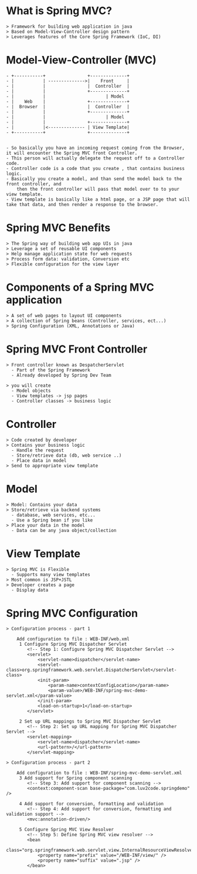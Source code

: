 # What is Spring MVC?
	> Framework for building web application in java
	> Based on Model-View-Controller design pattern
	> Leverages features of the Core Spring Framework (IoC, DI)

# Model-View-Controller (MVC)

	- +-----------+                +--------------+
	- |           | -------------->|    Front     |
	- |           |                |  Controller  | 
	- |           |                +--------------+
	- |           |                       | Model
	- |    Web    |                +--------------+        
	- |  Browser  |                |  Controller  |         
	- |           |                +--------------+
	- |           |                       | Model
	- |           |                +--------------+
	- |           |<-------------- | View Template|
	- +-----------+                +--------------+


	- So basically you have an incoming request coming from the Browser, 
	it will encounter the Spring MVC front Controller.
	- This person will actually delegate the request off to a Controller code.
	- Controller code is a code that you create , that contains business logic.
	- Basically you create a model, and than send the model back to the front controller, and
    	then the front controller will pass that model over to to your view template.
	- View template is basically like a html page, or a JSP page that will take that data, and then render a response to the browser.

# Spring MVC Benefits

	> The Spring way of building web app UIs in java
	> Leverage a set of reusable UI components
	> Help manage application state for web requests
	> Process form data: validation, Conversion etc 
	> Flexible configuration for the view layer

# Components of a Spring MVC application

	> A set of web pages to layout UI components
	> A collection of Spring beans (Controller, services, ect...)
	> Spring Configuration (XML, Annotations or Java)

# Spring MVC Front Controller

	> Front controller known as DespatcherServlet
	  - Part of the Spring Framework
	  - Already developed by Spring Dev Team 

	> you will create
	  - Model objects
	  - View templates -> jsp pages
	  - Controller classes -> business logic

# Controller

	> Code created by developer
	> Contains your business logic
	  - Handle the request
	  - Store/retrieve data (db, web service ..)
	  - Place data in model
	> Send to appropriate view template

# Model

	> Model: Contains your data
	> Store/retrieve via backend systems
	  - database, web services, etc...
	  - Use a Spring bean if you like
	> Place your data in the model
	  - Data can be any java object/collection

# View Template
 
	> Spring MVC is Flexible
	  - Supports many view templates 
	> Most common is JSP+JSTL
	> Developer creates a page
	  - Display data 

# Spring MVC Configuration
  
	> Configuration process - part 1

		Add configuration to file : WEB-INF/web.xml 
		 1 Configure Spring MVC Dispatcher Servlet
			<!-- Step 1: Configure Spring MVC Dispatcher Servlet -->
			<servlet>
				<servlet-name>dispatcher</servlet-name>
				<servlet-class>org.springframework.web.servlet.DispatcherServlet</servlet-class>
				<init-param>
					<param-name>contextConfigLocation</param-name>
					<param-value>/WEB-INF/spring-mvc-demo-servlet.xml</param-value>
				</init-param>
				<load-on-startup>1</load-on-startup>
			</servlet>

		 2 Set up URL mappings to Spring MVC Dispatcher Servlet
			<!-- Step 2: Set up URL mapping for Spring MVC Dispatcher Servlet -->
			<servlet-mapping>
				<servlet-name>dispatcher</servlet-name>
				<url-pattern>/</url-pattern>
			</servlet-mapping>

	> Configuration process - part 2

		Add configuration to file : WEB-INF/spring-mvc-demo-servlet.xml 
		 3 Add support for Spring component scanning 
			<!-- Step 3: Add support for component scanning -->
			<context:component-scan base-package="com.luv2code.springdemo" />

		 4 Add support for conversion, formatting and validation
			<!-- Step 4: Add support for conversion, formatting and validation support -->
			<mvc:annotation-driven/>

		 5 Configure Spring MVC View Resolver 
			<!-- Step 5: Define Spring MVC view resolver -->
			<bean
				class="org.springframework.web.servlet.view.InternalResourceViewResolver">
				<property name="prefix" value="/WEB-INF/view/" />
				<property name="suffix" value=".jsp" />
			</bean>
